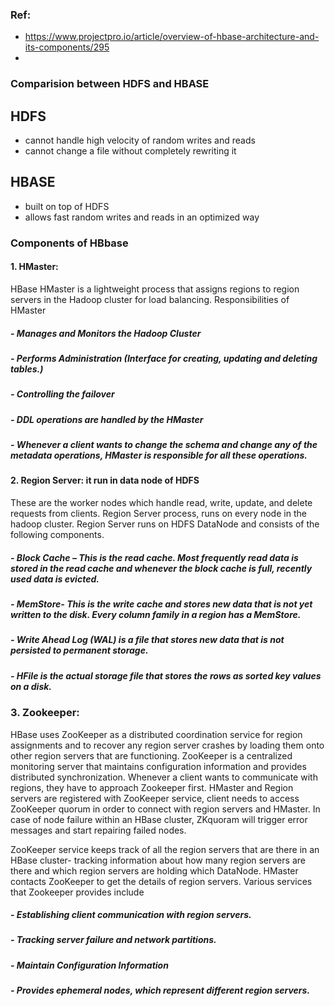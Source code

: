 ### Ref:
- https://www.projectpro.io/article/overview-of-hbase-architecture-and-its-components/295
- 
### Comparision between HDFS and HBASE
## HDFS
- cannot handle high velocity of random writes and reads 
- cannot change a file without completely rewriting it

## HBASE
- built on top of HDFS
- allows fast random writes and reads in an optimized way


### Components of HBbase
#### 1. HMaster:
HBase HMaster is a lightweight process that assigns regions to region servers in the Hadoop cluster for load balancing. Responsibilities of HMaster

##### - Manages and Monitors the Hadoop Cluster
##### - Performs Administration (Interface for creating, updating and deleting tables.)
##### - Controlling the failover
##### - DDL operations are handled by the HMaster
##### - Whenever a client wants to change the schema and change any of the metadata operations, HMaster is responsible for all these operations.

#### 2. Region Server: it run in data node of HDFS
These are the worker nodes which handle read, write, update, and delete requests from clients. Region Server process, runs on every node in the hadoop cluster. Region Server runs on HDFS DataNode and consists of the following components.

##### - Block Cache – This is the read cache. Most frequently read data is stored in the read cache and whenever the block cache is full, recently used data is evicted.
##### - MemStore- This is the write cache and stores new data that is not yet written to the disk. Every column family in a region has a MemStore.
##### - Write Ahead Log (WAL) is a file that stores new data that is not persisted to permanent storage.
##### - HFile is the actual storage file that stores the rows as sorted key values on a disk.

### 3. Zookeeper:

HBase uses ZooKeeper as a distributed coordination service for region assignments and to recover any region server crashes by loading them onto 
other region servers that are functioning. ZooKeeper is a centralized monitoring server that maintains configuration information and provides 
distributed synchronization. 
Whenever a client wants to communicate with regions, they have to approach Zookeeper first. 
HMaster and Region servers are registered with ZooKeeper service, client needs to access ZooKeeper quorum in order to connect with 
region servers and HMaster. In case of node failure within an HBase cluster, ZKquoram will trigger error messages and start repairing failed nodes.

ZooKeeper service keeps track of all the region servers that are there in an HBase cluster- tracking information about how many 
region servers are there and which region servers are holding which DataNode. HMaster contacts ZooKeeper to get the details of region servers. 
Various services that Zookeeper provides include

##### - Establishing client communication with region servers.
##### - Tracking server failure and network partitions.
##### - Maintain Configuration Information
##### - Provides ephemeral nodes, which represent different region servers.

